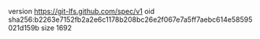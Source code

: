 version https://git-lfs.github.com/spec/v1
oid sha256:b2263e7152fb2a2e6c1178b208bc26e2f067e7a5ff7aebc614e58595021d159b
size 1692
